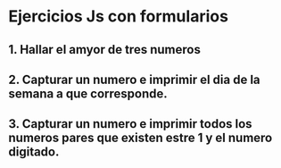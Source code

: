 # Ejercicios Js con formularios

## 1. Hallar el amyor de tres numeros

## 2. Capturar un numero e imprimir el dia de la semana a que corresponde. 

## 3. Capturar un numero e imprimir todos los numeros pares que existen estre 1 y el numero digitado. 